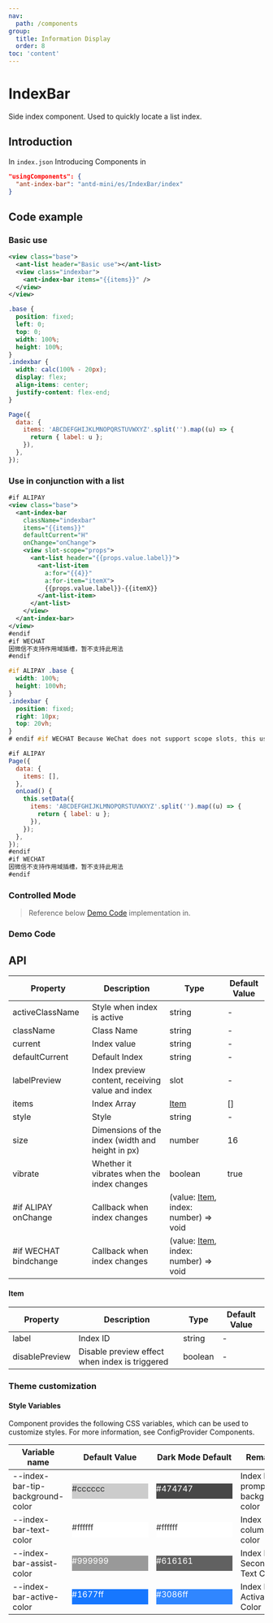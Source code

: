 ```yaml
---
nav:
  path: /components
group:
  title: Information Display
  order: 8
toc: 'content'
---
```


# IndexBar

Side index component. Used to quickly locate a list index.

## Introduction

In `index.json` Introducing Components in

```json
"usingComponents": {
  "ant-index-bar": "antd-mini/es/IndexBar/index"
}
```

## Code example

### Basic use

```xml
<view class="base">
  <ant-list header="Basic use"></ant-list>
  <view class="indexbar">
    <ant-index-bar items="{{items}}" />
  </view>
</view>
```

```css
.base {
  position: fixed;
  left: 0;
  top: 0;
  width: 100%;
  height: 100%;
}
.indexbar {
  width: calc(100% - 20px);
  display: flex;
  align-items: center;
  justify-content: flex-end;
}
```

```js
Page({
  data: {
    items: 'ABCDEFGHIJKLMNOPQRSTUVWXYZ'.split('').map((u) => {
      return { label: u };
    }),
  },
});
```

### Use in conjunction with a list

```xml
#if ALIPAY
<view class="base">
  <ant-index-bar
    className="indexbar"
    items="{{items}}"
    defaultCurrent="H"
    onChange="onChange">
    <view slot-scope="props">
      <ant-list header="{{props.value.label}}">
        <ant-list-item
          a:for="{{4}}"
          a:for-item="itemX">
          {{props.value.label}}-{{itemX}}
        </ant-list-item>
      </ant-list>
    </view>
  </ant-index-bar>
</view>
#endif
#if WECHAT
因微信不支持作用域插槽，暂不支持此用法
#endif
```

```css
#if ALIPAY .base {
  width: 100%;
  height: 100vh;
}
.indexbar {
  position: fixed;
  right: 10px;
  top: 20vh;
}
# endif #if WECHAT Because WeChat does not support scope slots, this usage is temporarily not supported# endif;
```

```js
#if ALIPAY
Page({
  data: {
    items: [],
  },
  onLoad() {
    this.setData({
      items: 'ABCDEFGHIJKLMNOPQRSTUVWXYZ'.split('').map((u) => {
        return { label: u };
      }),
    });
  },
});
#endif
#if WECHAT
因微信不支持作用域插槽，暂不支持此用法
#endif
```

### Controlled Mode

> Reference below [Demo Code](#demo-代码) implementation in.

### Demo Code

<code src='../../demo/pages/IndexBar/index'></code>

## API

| Property                   | Description                              | Type                                          | Default Value |
| ---------------------- | --------------------------------- | --------------------------------------------- | ------ |
| activeClassName        | Style when index is active                  | string                                        | -      |
| className              | Class Name                              | string                                        | -      |
| current                | Index value                            | string                                        | -      |
| defaultCurrent         | Default Index                          | string                                        | -      |
| labelPreview           | Index preview content, receiving value and index | slot                                          | -      |
| items                  | Index Array                          | [Item](#item)                                 | []     |
| style                  | Style                              | string                                        | -      |
| size                   | Dimensions of the index (width and height in px)       | number                                        | 16     |
| vibrate                | Whether it vibrates when the index changes                | boolean                                       | true   |
| #if ALIPAY onChange    | Callback when index changes                  | (value: [Item](#item), index: number) => void |
| #if WECHAT bindchange | Callback when index changes                  | (value: [Item](#item), index: number) => void |

#### Item

| Property           | Description                     | Type    | Default Value |
| -------------- | ------------------------ | ------- | ------ |
| label          | Index ID                 | string  | -      |
| disablePreview | Disable preview effect when index is triggered | boolean | -      |

### Theme customization

#### Style Variables

Component provides the following CSS variables, which can be used to customize styles. For more information, see ConfigProvider Components.

| Variable name                           | Default Value                                                                                            | Dark Mode Default                                                                                    | Remarks               |
| -------------------------------- | ------------------------------------------------------------------------------------------------- | ------------------------------------------------------------------------------------------------- | ------------------ |
| --index-bar-tip-background-color | <div style="width: 150px; height: 30px; background-color: #cccccc; color: #333333;">#cccccc</div> | <div style="width: 150px; height: 30px; background-color: #474747; color: #ffffff;">#474747</div> | Index bar prompt background color |
| --index-bar-text-color           | <div style="width: 150px; height: 30px; background-color: #ffffff; color: #333333;">#ffffff</div> | <div style="width: 150px; height: 30px; background-color: #ffffff; color: #333333;">#ffffff</div> | Index column text color     |
| --index-bar-assist-color         | <div style="width: 150px; height: 30px; background-color: #999999; color: #ffffff;">#999999</div> | <div style="width: 150px; height: 30px; background-color: #616161; color: #ffffff;">#616161</div> | Index Bar Secondary Text Color |
| --index-bar-active-color         | <div style="width: 150px; height: 30px; background-color: #1677ff; color: #ffffff;">#1677ff</div> | <div style="width: 150px; height: 30px; background-color: #3086ff; color: #ffffff;">#3086ff</div> | Index Bar Activation Color     |
